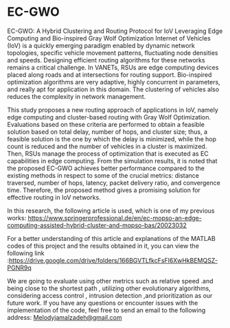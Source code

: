 # EC-GWO
EC-GWO: A Hybrid Clustering and Routing Protocol for IoV Leveraging Edge Computing and Bio-inspired Gray Wolf Optimization
Internet of Vehicles (IoV) is a quickly emerging paradigm enabled by dynamic network topologies, specific vehicle movement patterns, fluctuating node densities and speeds. Designing efficient routing algorithms for these networks remains a critical challenge. In VANETs, RSUs are edge computing devices placed along roads and at intersections for routing support. Bio-inspired optimization algorithms are very adaptive, highly concurrent in parameters, and really apt for application in this domain. The clustering of vehicles also reduces the complexity in network management.

This study proposes a new routing approach of applications in IoV, namely edge computing and cluster-based routing with Gray Wolf Optimization. Evaluations based on these criteria are performed to obtain a feasible solution based on total delay, number of hops, and cluster size; thus, a feasible solution is the one by which the delay is minimized, while the hop count is reduced and the number of vehicles in a cluster is maximized. Then, RSUs manage the process of optimization that is executed as EC capabilities in edge computing. From the simulation results, it is noted that the proposed EC-GWO achieves better performance compared to the existing methods in respect to some of the crucial metrics: distance traversed, number of hops, latency, packet delivery ratio, and convergence time. Therefore, the proposed method gives a promising solution for effective routing in IoV networks.

In this research, the following article is used, which is one of my previous works: https://www.springerprofessional.de/en/ec-mopso-an-edge-computing-assisted-hybrid-cluster-and-mopso-bas/20023032

For a better understanding of this article and explanations of the MATLAB codes of this project and the results obtained in it, you can view the following link :https://drive.google.com/drive/folders/166BGVTLfkcFsFl6XwHkBEMQSZ-PGNR9q

We are going to evaluate using other metrics such as relative speed .and being close to the shortest path , utilizing other evolutionary algorithms, considering access control , intrusion detection ,and prioritization  as our future work.
If you have any questions or encounter issues with the implementation of the code, feel free to send an email to the following address:
Melodyjamalzadeh@gmail.com 
